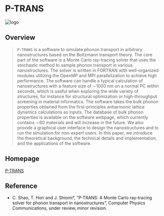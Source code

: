 # P-TRANS
![logo](http://www.phonon.t.u-tokyo.ac.jp/p-trans-jp/_images/PTRANS_logo.png)
## Overview
> `P-TRANS` is a software to simulate phonon transport in arbitrary nanostructures based on the Boltzmann transport theory. 
> The core part of the software is a Monte Carlo ray-tracing solver that uses the stochastic method to sample phonon transport in various nanostructures. 
> The solver is written in FORTRAN with well-organized modules utilizing the OpenMP and MPI parallelization to achieve high performance. 
> The software can handle a typical calculation of nanostructures with a feature size of ∼1000 nm on a normal PC within seconds, which is useful when exploring the wide variety of structures, for instance for structural optimization or high-throughput screening in material informatics.
> The software takes the bulk phonon properties obtained from the first-principles anharmonic lattice dynamics calculations as inputs. 
> The database of bulk phonon properties is available on the software webpage, which currently contains ∼60 materials and will increase in the future. We also provide a graphical user interface to design the nanostructures and to run the simulation for non-expert users. In this paper, we introduce the theoretical background, the technical details and implementation, and the applications of the software. 

## Homepage
[P-TRANS](http://www.phonon.t.u-tokyo.ac.jp/p-trans/)

## Reference
- C. Shao, T. Hori and J. Shiomi*, “P-TRANS: A Monte Carlo ray-tracing solver for phonon transport in nanostructures”, Computer Physics Communications, under review, minor revision. 
